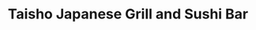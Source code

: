 ---
layout: place
title: "Taisho Japanese Grill and Sushi Bar"
permalink: /texas/cypress/taisho-japanese-grill-and-sushi-bar.html
stateAbbr: TX
stateName: Texas
cityName: Cypress
seo:
  name: "Taisho Japanese Grill and Sushi Bar"
  type: Restaurant
  links: http://www.itaisho.com/
description: "Looking for sushi in Cypress, Texas? Check out Taisho Japanese Grill and Sushi Bar for a delightful Japanese dining experience. Enjoy a variety of sushi and ..."
place_id: ChIJtbCZImDWQIYRb8_78HkaVtk
photos:
  - name: >-
      places/ChIJtbCZImDWQIYRb8_78HkaVtk/photos/AeeoHcKIVo4g2o08xaqEUuha5sCUa7VF1MGNYJQQDxXfwN_vFJTHom3oxghoyC23KzFQwDAmsPKlMxhtp9_Stkg3BO9u_k47L1PG2zIclsrbTI-Wfw4VpxEefCJXgT2Z0ahIkUv-dLdDqowy40x0kW-eAOmX3Hf2I4fZP6BHVaJC2ac40qgfCu8hu2HSe8DCnUXgcH_wZnP8L3jUSmf18-AJxHJcFdUojfCKQ1tlLQTWCdeaZgJPu48MGUKLIXLnFAHTNoyx4f9c-xnDuTwV3CAArHlW4SZEMA-iMJ7wp0LCIy1qQg
    widthPx: 4032
    heightPx: 3024
    authorAttributions:
      - displayName: Taisho Japanese Grill and Sushi Bar
        uri: https://maps.google.com/maps/contrib/112471903442666577520
        photoUri: >-
          https://lh3.googleusercontent.com/a-/ALV-UjWcJk_GhhbG0RehpRM_tEh5Ogl9rMS8NmHNtN6r1At_qDclcyU=s100-p-k-no-mo
    flagContentUri: >-
      https://www.google.com/local/imagery/report/?cb_client=maps_api_places.places_api&image_key=!1e10!2sAF1QipOY9Q7RPsHb7AxNblQcQhADiGMxDUT1IafDZUGy&hl=en-US
    googleMapsUri: >-
      https://www.google.com/maps/place//data=!3m4!1e2!3m2!1sAF1QipOY9Q7RPsHb7AxNblQcQhADiGMxDUT1IafDZUGy!2e10!4m2!3m1!1s0x8640d6602299b0b5:0xd9561a79f0fbcf6f
  - name: >-
      places/ChIJtbCZImDWQIYRb8_78HkaVtk/photos/AeeoHcJrLvFSKrGb-APIx1Uvl6SK_FdHl-ZqhWENpid-ZxZhYU9PUthD5pBUE_ROhNU0xVtFZ2hc9MCbL5J6dwujDGkwi319Z2ATG21pKC6oKKzHe0vDNR1QkhuHEnTIFzpNMghNt-6j46-PEshS1bvFw3evClLqQf9-U0k1PGIqlqzQlMTTW2zpMx7Jlz0dsCm6bJ7y8VgNIxQkedJletR72nGsFXPqnJRVw_Deh09GYQkgdmM3RCXN17LdbL2-CX6lQpPUYDxGLSx29wi56PdNeooavR2_iqR5HMvNa11X1A6E4A
    widthPx: 664
    heightPx: 374
    authorAttributions:
      - displayName: Taisho Japanese Grill and Sushi Bar
        uri: https://maps.google.com/maps/contrib/112471903442666577520
        photoUri: >-
          https://lh3.googleusercontent.com/a-/ALV-UjWcJk_GhhbG0RehpRM_tEh5Ogl9rMS8NmHNtN6r1At_qDclcyU=s100-p-k-no-mo
    flagContentUri: >-
      https://www.google.com/local/imagery/report/?cb_client=maps_api_places.places_api&image_key=!1e10!2sAF1QipOk0BmVLl4N1eDqaC77H4z1W7jaxmLmgBNB_5So&hl=en-US
    googleMapsUri: >-
      https://www.google.com/maps/place//data=!3m4!1e2!3m2!1sAF1QipOk0BmVLl4N1eDqaC77H4z1W7jaxmLmgBNB_5So!2e10!4m2!3m1!1s0x8640d6602299b0b5:0xd9561a79f0fbcf6f
  - name: >-
      places/ChIJtbCZImDWQIYRb8_78HkaVtk/photos/AeeoHcIMmshwY-psgLcIRJjfnDpjgwaddo20PmtDCRfr_NZWkRedIIW1QBwavkwC2KgI5sIHzE_54A2U8G7K9DmZe0NAy5bofij0VpVKXd-zCk3c8O6Rx_f0BJVLmTQzxuG6i_C83wDYtEOR3ePpVkfAy513d3I6T_Xv9y6MIi4V-iuUZaXUl0Wh60zBeFe53YdkbM7A3uBqtxnpJXqIRksN1RzYovhpZt7wxgGRXqA8byQQf_aeeV_iZNd6Eyt8x4gpkqrGia7p7760Kax1OYrPrWhr2G2gVOBKxwHCSEjNd2Fuw4yL9DZtq566zNM7OcXS_4zp5t-c3bR3ulMsBNIN-l3-M5coz-ElhPYpfHsiT6hq0mjT1J-I2uZjselXGwgZsDchdsXyijWn6m6PUiuetzwX68t1QQf3dB55SEr7gxrp4rs-
    widthPx: 3000
    heightPx: 4000
    authorAttributions:
      - displayName: Rafael Jimenez
        uri: https://maps.google.com/maps/contrib/117140607322531519922
        photoUri: >-
          https://lh3.googleusercontent.com/a-/ALV-UjXMAUB03-ryUn6DtSIgmlL8ljSx3DUSPaeXMG0G296bIsdNjisk=s100-p-k-no-mo
    flagContentUri: >-
      https://www.google.com/local/imagery/report/?cb_client=maps_api_places.places_api&image_key=!1e10!2sCIHM0ogKEICAgIDnle6AkwE&hl=en-US
    googleMapsUri: >-
      https://www.google.com/maps/place//data=!3m4!1e2!3m2!1sCIHM0ogKEICAgIDnle6AkwE!2e10!4m2!3m1!1s0x8640d6602299b0b5:0xd9561a79f0fbcf6f
  - name: >-
      places/ChIJtbCZImDWQIYRb8_78HkaVtk/photos/AeeoHcIBT5Kg_s9BEiraQ7Z1TojV9fjwMB72_ZKeiDYs8XTmUQPnPopmWL_oe-lAKEI9l6bVj4wAkKs0fIavs54Zow5we1hqT1EvchRbeYPQJDkAxpLCbySDQLAON4B4DQuK9S9WuTZz2P028oUuatphC-8uF_G2uk65sStXhg7DsD-4QCMt89cgA0bMJ-S6mSgXS6onua2lgzKqDv1oWJdfx14VqvUD2AoaPq5TvrIFoeHdH1Vk_2DJJnd8YlFg-RZAq2dXhghXUGcpzMjC96-gi8xWN1cFjpIoe8MEJf4wEesZ_oBlV62U8Q-e7J7AQ9xqlUpL65TpcL3SHZiqPn4PBUlBVX1gW-jEej_AMohzhPMY5T_qqU4vlllnH_DQGwvfdqkfzaqfvJ_st2AG0qXm2obC57vY2g3U5pBs7HCnsUYcSg
    widthPx: 3024
    heightPx: 4032
    authorAttributions:
      - displayName: Kenny L.
        uri: https://maps.google.com/maps/contrib/111118079815776600139
        photoUri: >-
          https://lh3.googleusercontent.com/a-/ALV-UjU304maI_AXhAkhfH-dyv28QAxDtkp74sfrtY455nLZQpltu9jgtQ=s100-p-k-no-mo
    flagContentUri: >-
      https://www.google.com/local/imagery/report/?cb_client=maps_api_places.places_api&image_key=!1e10!2sCIHM0ogKEICAgIDWi7jofA&hl=en-US
    googleMapsUri: >-
      https://www.google.com/maps/place//data=!3m4!1e2!3m2!1sCIHM0ogKEICAgIDWi7jofA!2e10!4m2!3m1!1s0x8640d6602299b0b5:0xd9561a79f0fbcf6f
  - name: >-
      places/ChIJtbCZImDWQIYRb8_78HkaVtk/photos/AeeoHcIVpAnyyIxUlXQpbjnFEh_MzYsC0M_0McnDV92HvuwcBuRLp20wCtKgSUAEUigouEFmUl8uxKcg0We2OAfU94q0Qh_2IIEY1EWlWfvcomzXW1pGZ2O8ccH6hxkPFyXI3LiH4U_khfI4jDNY1-S5q912ekETRKAgT4cmrhuKLjTNhsN80MN1Apl9vOaFstFF5g2dgwFgppyw_6aepXAKxEO8EKHkMkc-rAaHyTmWgzi3x0IBS005rEzrBg-Wb8QLpzwYEsT4IvVG1cV-JAwbei6HzGJ6-Q6uLPW9BoOM_TGAvR_Pc7zRQzewNxmvxr2Ak6860kw2ClF7mUnu9FINSJ_dTtbkLiEJT0kKTS_6W8GSl_eyrnHdahUy5gG8t450b08GUqtUF_Noz5EIcXq292oAqAtYT2lvJsIDJHQNkbU7tA
    widthPx: 3000
    heightPx: 4000
    authorAttributions:
      - displayName: Rafael Jimenez
        uri: https://maps.google.com/maps/contrib/117140607322531519922
        photoUri: >-
          https://lh3.googleusercontent.com/a-/ALV-UjXMAUB03-ryUn6DtSIgmlL8ljSx3DUSPaeXMG0G296bIsdNjisk=s100-p-k-no-mo
    flagContentUri: >-
      https://www.google.com/local/imagery/report/?cb_client=maps_api_places.places_api&image_key=!1e10!2sCIHM0ogKEICAgIDnle6AAw&hl=en-US
    googleMapsUri: >-
      https://www.google.com/maps/place//data=!3m4!1e2!3m2!1sCIHM0ogKEICAgIDnle6AAw!2e10!4m2!3m1!1s0x8640d6602299b0b5:0xd9561a79f0fbcf6f
  - name: >-
      places/ChIJtbCZImDWQIYRb8_78HkaVtk/photos/AeeoHcITreoZcI9_aD34cYqx1lYTeKWx08fFCG7cluNaAcWKk3yKzzqaYfwI7kJYJkpktPLRfgnB4v89G7aQWsdT0lmno1d8QDSBON9YJ8lBZU945BuPkeWV6cYVLXhOxdIEbd3QQN9pPrKFhttO6xUmTFY4l9WUngxG1HTl5J2WAUcZNc-QC8P97YOFV316HDObGPwfGGoY5xqI_aGEaT0Jok6S9CvxG1KBkqzvJZpqARQSTsdcNwqPWYTU1t_KwpGlJn66g0T8Dm4GdGeFklJ8rqht-e_kcUw-EOfS7f-bV-8LRATxWOI0xha-TbmaKNrZf_s_ugeBiI7jBc1D5PcBk3Kow4oBiw9-1IikYKWqGi3moVDGEkjSEP8tNQ9HPHMx8mh2OThdD2zl-PSpQHX8q0n1Ik5z080Y2WgDmp1N5VvK570
    widthPx: 3000
    heightPx: 4000
    authorAttributions:
      - displayName: Rafael Jimenez
        uri: https://maps.google.com/maps/contrib/117140607322531519922
        photoUri: >-
          https://lh3.googleusercontent.com/a-/ALV-UjXMAUB03-ryUn6DtSIgmlL8ljSx3DUSPaeXMG0G296bIsdNjisk=s100-p-k-no-mo
    flagContentUri: >-
      https://www.google.com/local/imagery/report/?cb_client=maps_api_places.places_api&image_key=!1e10!2sCIHM0ogKEICAgIDnle6A4wE&hl=en-US
    googleMapsUri: >-
      https://www.google.com/maps/place//data=!3m4!1e2!3m2!1sCIHM0ogKEICAgIDnle6A4wE!2e10!4m2!3m1!1s0x8640d6602299b0b5:0xd9561a79f0fbcf6f
  - name: >-
      places/ChIJtbCZImDWQIYRb8_78HkaVtk/photos/AeeoHcKRpOPGUhucMJmG0UDZubrO5vBmDnzJLul9crPro8PryW1c5a3NUB9clwUjk4mjR1YhJxF1aI7hPdMP2iZaLvCTGATEUUtHZd5rV1xQYlI5bx3EL2H8ZzSNasqJCSUrcodCUMUDuUqFESoCNwF6pYk91WfTi-dNhbbBwID0tEDw7pQO3RuZPFH6RSi3Pq7PGtu8LeYPWsOqRd800oMTBMwxVPJ1BDHHStMpqLCUoWMFrhKiYaCwk5zFiw3Ux2SrbchkEBkLeeZgzfHV9xYpP2iX80XAoYVwILNE3NjDHTyGWcNyRYh9nt2e2S531Ydh4QvI9iEjuj9kYVA1KXL4sVX2P_D80ewxUpY46Vpg17ilT5k0p7oY6CfuDND85Cjv2OTN5ZiWnbNuw-2iYwcgTI7dUfc4v2FMwGT7OLAD9N5Fdw
    widthPx: 4032
    heightPx: 3024
    authorAttributions:
      - displayName: Michael Chan
        uri: https://maps.google.com/maps/contrib/103127393389769103325
        photoUri: >-
          https://lh3.googleusercontent.com/a-/ALV-UjXPGZMYgnozYz9_DDOmlZQ_Z7IkqWQd6C6gZvb9HtbUCs3mSuE-vQ=s100-p-k-no-mo
    flagContentUri: >-
      https://www.google.com/local/imagery/report/?cb_client=maps_api_places.places_api&image_key=!1e10!2sCIHM0ogKEICAgICGku_rJw&hl=en-US
    googleMapsUri: >-
      https://www.google.com/maps/place//data=!3m4!1e2!3m2!1sCIHM0ogKEICAgICGku_rJw!2e10!4m2!3m1!1s0x8640d6602299b0b5:0xd9561a79f0fbcf6f
  - name: >-
      places/ChIJtbCZImDWQIYRb8_78HkaVtk/photos/AeeoHcLIyFFG6X7Cc4Vj_V26OyywHw6dW8QIz0DruUPI6OE5C4e-0DYMRQ_i07mzeG7OxfSe79286SiZzNnXifIlWrpotZf9H3emps1OK-P5zLUcqYJai-83qic57ey4O-GVWDjhuvEYlHgJH8Q4gHqv_wnjl8Kn_UE17uNl-1vmntj7qFgsOdEuX2nvNi34Qmu0s-TsQ6DT-YVyszWQQrXWZlW3EeNqnD3YVpabse2cLTNyrJw3CmLmoZTfiiRRvZruHHIV7MxSgqcmAELlmTPyZHbtQ9ZkQXYmtqkpZENrWqMb7LjVLE9edsNBoCOXmpfBJhZasQehYQJiTiH5frRBsB2ZQVVwOMa1lX6iFNyU4Sdsd4I0RZr7lL3Gmb8z23r1IFuyarQbBqz-gzA4hNDFdPTAJpsJq3LpPrssxEi4Tz_1b2T9
    widthPx: 3024
    heightPx: 4032
    authorAttributions:
      - displayName: norah
        uri: https://maps.google.com/maps/contrib/116321597411286653454
        photoUri: >-
          https://lh3.googleusercontent.com/a-/ALV-UjUWVZK6VP-Zc4WUssplEZNN_BOysxdykb7kNyu14tXhy7LU7vlPUA=s100-p-k-no-mo
    flagContentUri: >-
      https://www.google.com/local/imagery/report/?cb_client=maps_api_places.places_api&image_key=!1e10!2sCIHM0ogKEICAgMCwtO-G6QE&hl=en-US
    googleMapsUri: >-
      https://www.google.com/maps/place//data=!3m4!1e2!3m2!1sCIHM0ogKEICAgMCwtO-G6QE!2e10!4m2!3m1!1s0x8640d6602299b0b5:0xd9561a79f0fbcf6f
  - name: >-
      places/ChIJtbCZImDWQIYRb8_78HkaVtk/photos/AeeoHcJRmFm_8X66uz42al70JVfs0fKpqfDpiKdnNN-EWa6HVPhqTunjNjf79XyF5o3FwbvGHhDp61SN37k3f6UIbtIRN8PCHgnR5Oww4btcQt4w0hWrEcAc_qap9-iX3mTrSRkfxg0UARpwbZuVcuQzGp7Hxu4AYZQvn-NaZx-SPWfptPA_5iDfRCU-NCt8CUOEVQSttmdPFiSsndJx_-WuhfviVgmoOtR-slrOYWdFjHQ1cS-euGcD4783Cgdq2IFhKVxied4zk0unHGvGjLvpFBjjVBLp-cKECYHpLNobJ8qx98d_cdE_YP5aVu6O5vN49tYjVoEgULfk4otfzBmbvvBcfnCCc2BbDSnegDs_YgmVkmkS1e0oZbcJvwpTaEuOKXxtD8W0C0R2zCnvMtQowPIUTUKL-fXSg-k__nZ1Nb7Ywg
    widthPx: 1868
    heightPx: 4000
    authorAttributions:
      - displayName: D Lim
        uri: https://maps.google.com/maps/contrib/110791198133053784293
        photoUri: >-
          https://lh3.googleusercontent.com/a/ACg8ocLB12f13u1Q-J-S8suC3ux_T8OMq65LSKqt3tpbQRNYvTikQA=s100-p-k-no-mo
    flagContentUri: >-
      https://www.google.com/local/imagery/report/?cb_client=maps_api_places.places_api&image_key=!1e10!2sCIHM0ogKEICAgIDbx9Syag&hl=en-US
    googleMapsUri: >-
      https://www.google.com/maps/place//data=!3m4!1e2!3m2!1sCIHM0ogKEICAgIDbx9Syag!2e10!4m2!3m1!1s0x8640d6602299b0b5:0xd9561a79f0fbcf6f
  - name: >-
      places/ChIJtbCZImDWQIYRb8_78HkaVtk/photos/AeeoHcIt8eM1i0EdPUhMyzl9T4Dr0TQLPJJH2pZUBw9LMLTp7HzlWM3cr-5BvWLAQMAjz19NGufRj-3RxAfZHd7iQVQyv6VjKkmkzUWyJ3oHIeaNq5VparE7Oxl1gtDsoMXhIHnLKCTpLisDpu0-Wp8uxK0Gb181F9vRmctyH8r6WW8hZtg6vutRF6XR9fQAHZKFWp-w2h3YDzlT77UP8LXnb9sIEnPo3wbvj12uRiQju5YpGL6FCn976iWe-d2LuAJeD9jUlev2KofqsIEXqt9YB2dD8n_FyFUitutKe3TaaW51PuJO9Yru3Wv53K9rRLk4Fgi3Ph0X6JW91VTEwzRa6jHnXywdQI28qTPA3nniLN2o97wTcG618leExM2mUAOtS47YQIu3uXpbK_2jsNfwqTLwJN7t_TLk4zNMDHTe5NVJxhoY
    widthPx: 4032
    heightPx: 3024
    authorAttributions:
      - displayName: Jesscia Ma
        uri: https://maps.google.com/maps/contrib/111534620088939166686
        photoUri: >-
          https://lh3.googleusercontent.com/a-/ALV-UjXAho2qF8mmv4XagUJbHOKD7VGQ8HQTJRuanLrTc9upDSx13p3UtQ=s100-p-k-no-mo
    flagContentUri: >-
      https://www.google.com/local/imagery/report/?cb_client=maps_api_places.places_api&image_key=!1e10!2sCIHM0ogKEICAgICx8rfO4gE&hl=en-US
    googleMapsUri: >-
      https://www.google.com/maps/place//data=!3m4!1e2!3m2!1sCIHM0ogKEICAgICx8rfO4gE!2e10!4m2!3m1!1s0x8640d6602299b0b5:0xd9561a79f0fbcf6f
address: '9955 Barker Cypress Rd #102, Cypress, TX 77433, USA'
street: '9955 Barker Cypress Rd #102'
city: Cypress
state: TX
zip: '77433'
country: USA
neighborhood: Cypress
latitude: '29.922521'
longitude: '-95.688432'
accessibility_options:
  wheelchairAccessibleParking: true
  wheelchairAccessibleEntrance: true
  wheelchairAccessibleRestroom: true
  wheelchairAccessibleSeating: true
business_status: OPERATIONAL
name: Taisho Japanese Grill and Sushi Bar
google_maps_links:
  directionsUri: >-
    https://www.google.com/maps/dir//''/data=!4m7!4m6!1m1!4e2!1m2!1m1!1s0x8640d6602299b0b5:0xd9561a79f0fbcf6f!3e0
  placeUri: https://maps.google.com/?cid=15660733865263877999
  writeAReviewUri: >-
    https://www.google.com/maps/place//data=!4m3!3m2!1s0x8640d6602299b0b5:0xd9561a79f0fbcf6f!12e1
  reviewsUri: >-
    https://www.google.com/maps/place//data=!4m4!3m3!1s0x8640d6602299b0b5:0xd9561a79f0fbcf6f!9m1!1b1
  photosUri: >-
    https://www.google.com/maps/place//data=!4m3!3m2!1s0x8640d6602299b0b5:0xd9561a79f0fbcf6f!10e5
primary_type: Japanese Restaurant
opening_hours:
  regular: null
  current: null
secondary_opening_hours:
  regular:
    weekdayDescriptions: null
    type: null
  current:
    weekdayDescriptions: null
    type: null
phone: (281) 213-4537
price_level: PRICE_LEVEL_MODERATE
price_range: null
rating: '4.1'
rating_count: 584
website: http://www.itaisho.com/
reviews: null
parking_options: null
payment_options: null
allow_dogs: null
curbside_pickup: null
delivery: null
dine_in: null
good_for_children: null
good_for_groups: null
good_for_sports: null
live_music: null
menu_for_children: null
outdoor_seating: null
reservable: null
restroom: null
serves_beer: null
serves_breakfast: null
serves_brunch: null
serves_cocktails: null
serves_coffee: null
serves_dinner: null
serves_dessert: null
serves_lunch: null
serves_vegetarian_food: null
serves_wine: null
takeout: null
summary: null

---